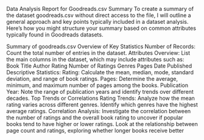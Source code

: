 Data Analysis Report for Goodreads.csv
Summary
To create a summary of the dataset goodreads.csv without direct access to the file, I will outline a general approach and key points typically included in a dataset analysis. Here’s how you might structure your summary based on common attributes typically found in Goodreads datasets.

Summary of goodreads.csv
Overview of Key Statistics
Number of Records: Count the total number of entries in the dataset.
Attributes Overview: List the main columns in the dataset, which may include attributes such as:
Book Title
Author
Rating
Number of Ratings
Genres
Pages
Date Published
Descriptive Statistics:
Rating: Calculate the mean, median, mode, standard deviation, and range of book ratings.
Pages: Determine the average, minimum, and maximum number of pages among the books.
Publication Year: Note the range of publication years and identify trends over different decades.
Top Trends or Correlations
Rating Trends: Analyze how the mean rating varies across different genres. Identify which genres have the highest average ratings.
Correlation Analysis:
Investigate the correlation between the number of ratings and the overall book rating to uncover if popular books tend to have higher or lower ratings.
Look at the relationship between page count and ratings, exploring whether longer books receive better
